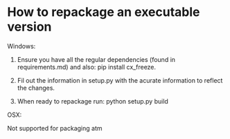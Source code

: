 # How to repackage an executable version

Windows:

1. Ensure you have all the regular dependencies (found in requirements.md) and also: pip install cx_freeze. 

2. Fil out the information in setup.py with the acurate information to reflect the changes. 

3. When ready to repackage run: python setup.py build

OSX:

Not supported for packaging atm
